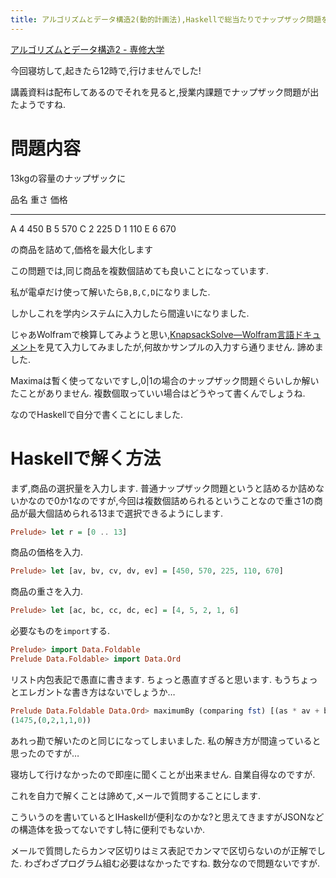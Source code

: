 ```yaml
---
title: アルゴリズムとデータ構造2(動的計画法),Haskellで総当たりでナップザック問題を解く
---
```


[アルゴリズムとデータ構造2 - 専修大学](http://syllabus.acc.senshu-u.ac.jp/syllabus/syllabus/search/SyllabusInfo.do?nendo=2017&kogikey=33020&setti=1)

今回寝坊して,起きたら12時で,行けませんでした!

講義資料は配布してあるのでそれを見ると,授業内課題でナップザック問題が出たようですね.

# 問題内容

13kgの容量のナップザックに

品名 重さ 価格
---- ---- ----
A    4    450
B    5    570
C    2    225
D    1    110
E    6    670

の商品を詰めて,価格を最大化します

この問題では,同じ商品を複数個詰めても良いことになっています.

私が電卓だけ使って解いたら`B,B,C,D`になりました.

しかしこれを学内システムに入力したら間違いになりました.

じゃあWolframで検算してみようと思い,[KnapsackSolve—Wolfram言語ドキュメント](http://reference.wolfram.com/language/ref/KnapsackSolve.html)を見て入力してみましたが,何故かサンプルの入力すら通りません.
諦めました.

Maximaは暫く使ってないですし,0|1の場合のナップザック問題ぐらいしか解いたことがありません.
複数個取っていい場合はどうやって書くんでしょうね.

なのでHaskellで自分で書くことにしました.

# Haskellで解く方法

まず,商品の選択量を入力します.
普通ナップザック問題というと詰めるか詰めないかなので0か1なのですが,今回は複数個詰められるということなので重さ1の商品が最大個詰められる13まで選択できるようにします.

~~~hs
Prelude> let r = [0 .. 13]
~~~

商品の価格を入力.

~~~hs
Prelude> let [av, bv, cv, dv, ev] = [450, 570, 225, 110, 670]
~~~

商品の重さを入力.

~~~hs
Prelude> let [ac, bc, cc, dc, ec] = [4, 5, 2, 1, 6]
~~~

必要なものを`import`する.

~~~hs
Prelude> import Data.Foldable
Prelude Data.Foldable> import Data.Ord
~~~

リスト内包表記で愚直に書きます.
ちょっと愚直すぎると思います.
もうちょっとエレガントな書き方はないでしょうか…

~~~hs
Prelude Data.Foldable Data.Ord> maximumBy (comparing fst) [(as * av + bs * bv + cs * cv + ds * dv + es * ev, (as, bs, cs, ds, es)) | as <- r, bs <- r, cs <- r, ds <- r, es <- r, as * ac + bs * bc + cs * cc + ds * dc + es * ec <= 13]
(1475,(0,2,1,1,0))
~~~

あれっ勘で解いたのと同じになってしまいました.
私の解き方が間違っていると思ったのですが…

寝坊して行けなかったので即座に聞くことが出来ません.
自業自得なのですが.

これを自力で解くことは諦めて,メールで質問することにします.

こういうのを書いているとIHaskellが便利なのかな?と思えてきますがJSONなどの構造体を扱ってないですし特に便利でもないか.

メールで質問したらカンマ区切りはミス表記でカンマで区切らないのが正解でした.
わざわざプログラム組む必要はなかったですね.
数分なので問題ないですが.
